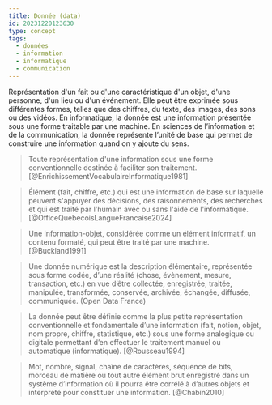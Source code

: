 ```yaml
---
title: Donnée (data)
id: 20231220123630
type: concept
tags:
  - données
  - information
  - informatique
  - communication
---
```

Représentation d'un fait ou d'une caractéristique d'un objet, d'une personne, d'un lieu ou d'un événement. Elle peut être exprimée sous différentes formes, telles que des chiffres, du texte, des images, des sons ou des vidéos. En informatique, la donnée est une information présentée sous une forme traitable par une machine. En sciences de l’information et de la communication, la donnée représente l’unité de base qui permet de construire une information quand on y ajoute du sens.
>Toute représentation d'une information sous une forme conventionnelle destinée à faciliter son traitement. [@EnrichissementVocabulaireInformatique1981]

>Élément (fait, chiffre, etc.) qui est une information de base sur laquelle peuvent s'appuyer des décisions, des raisonnements, des recherches et qui est traité par l'humain avec ou sans l'aide de l'informatique. [@OfficeQuebecoisLangueFrancaise2024]

>Une information-objet, considérée comme un élément informatif, un contenu formaté, qui peut être traité par une machine. [@Buckland1991]

>Une donnée numérique est la description élémentaire, représentée sous forme codée, d’une réalité (chose, évènement, mesure, transaction, etc.) en vue d’être collectée, enregistrée, traitée, manipulée, transformée, conservée, archivée, échangée, diffusée, communiquée. (Open Data France)

>La donnée peut être définie comme la plus petite représentation conventionnelle et fondamentale d’une information (fait, notion, objet, nom propre, chiffre, statistique, etc.) sous une forme analogique ou digitale permettant d’en effectuer le traitement manuel ou automatique (informatique).  [@Rousseau1994]

>Mot, nombre, signal, chaîne de caractères, séquence de bits, morceau de matière ou tout autre élément brut enregistré dans un système d’information où il pourra être corrélé à d’autres objets et interprété pour constituer une information. [@Chabin2010]